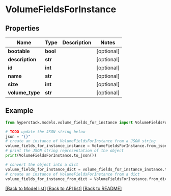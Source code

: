 # VolumeFieldsForInstance


## Properties

Name | Type | Description | Notes
------------ | ------------- | ------------- | -------------
**bootable** | **bool** |  | [optional] 
**description** | **str** |  | [optional] 
**id** | **int** |  | [optional] 
**name** | **str** |  | [optional] 
**size** | **int** |  | [optional] 
**volume_type** | **str** |  | [optional] 

## Example

```python
from hyperstack.models.volume_fields_for_instance import VolumeFieldsForInstance

# TODO update the JSON string below
json = "{}"
# create an instance of VolumeFieldsForInstance from a JSON string
volume_fields_for_instance_instance = VolumeFieldsForInstance.from_json(json)
# print the JSON string representation of the object
print(VolumeFieldsForInstance.to_json())

# convert the object into a dict
volume_fields_for_instance_dict = volume_fields_for_instance_instance.to_dict()
# create an instance of VolumeFieldsForInstance from a dict
volume_fields_for_instance_from_dict = VolumeFieldsForInstance.from_dict(volume_fields_for_instance_dict)
```
[[Back to Model list]](../README.md#documentation-for-models) [[Back to API list]](../README.md#documentation-for-api-endpoints) [[Back to README]](../README.md)


